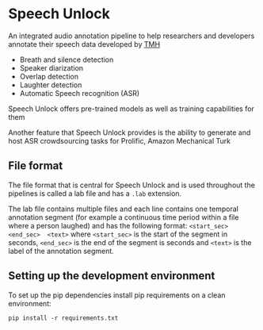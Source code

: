 # Speech Unlock

An integrated audio annotation pipeline to help researchers and  developers 
annotate their speech data developed by [TMH](https://www.kth.se/is/tmh)


- Breath and silence detection
- Speaker diarization
- Overlap detection
- Laughter detection
- Automatic Speech recognition (ASR)

Speech Unlock offers pre-trained models as well as training capabilities 
for them

Another feature that Speech Unlock provides is the ability to generate 
and host ASR crowdsourcing tasks for Prolific, Amazon Mechanical Turk


## File format

The file format that is central for Speech Unlock and is 
used throughout the pipelines is called a lab file and 
has a `.lab` extension. 

The lab file contains multiple files and each line contains one 
temporal annotation segment (for example a continuous 
time period within a file where a person laughed) and has the
following format: `<start_sec> 
<end_sec>  <text>` where `<start_sec>` is the start of the segment 
in seconds, `<end_sec>` is the end of the segment is seconds and 
`<text>` is the label of the annotation segment.

## Setting up the development environment

To set up the pip dependencies install pip requirements
on a clean environment:
```
pip install -r requirements.txt
```